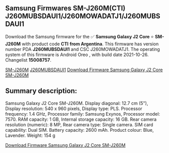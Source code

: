 <h2>Samsung Firmwares SM-J260M(CTI) J260MUBSDAUI1/J260MOWADATJ1/J260MUBSDAUI1</h2>
Download the Samsung firmware for the ✅ <strong>Samsung Galaxy J2 Core </strong> ⭐ <strong>SM-J260M</strong> with product code <strong>CTI</strong> <strong> from Argentina</strong>. This firmware has version number PDA <strong>J260MUBSDAUI1</strong> and CSC J260MOWADATJ1. The operating system of this firmware is Android Oreo , with build date 2021-10-26. Changelist <strong>15008757</strong>.


[SM-J260M](https://samfirm.shop/samsung/model/SM-J260M)
[J260MUBSDAUI1](https://samfirm.shop/samsung/pda/J260MUBSDAUI1)
[Download Firmware Samsung Galaxy J2 Core SM-J260M](https://samfirm.shop/samsung/firmware/468618)
<h2>Summary description:</h2>
<p>Samsung Galaxy J2 Core SM-J260M. Display diagonal: 12.7 cm (5"), Display resolution: 540 x 960 pixels, Display type: PLS. Processor frequency: 1.4 GHz, Processor family: Samsung Exynos, Processor model: 7570. RAM capacity: 1 GB, Internal storage capacity: 16 GB. Rear camera resolution (numeric): 8 MP, Rear camera type: Single camera. SIM card capability: Dual SIM. Battery capacity: 2600 mAh. Product colour: Blue, Lavender. Weight: 154 g</p>


[Download Firmware Samsung Galaxy J2 Core SM-J260M](https://samfirm.shop/samsung/firmware/468618)
